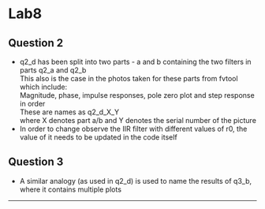 # Lab8

## Question 2
- q2_d has been split into two parts - a and b containing the two filters in parts q2_a and q2_b      
   This also is the case in the photos taken for these parts from fvtool which include:   
   Magnitude, phase, impulse responses, pole zero plot and step response in order   
   These are names as q2_d_X_Y   
   where X denotes part a/b and Y denotes the serial number of the picture   
- In order to change observe the IIR filter with different values of r0, the value of it needs to be updated in the code itself   

## Question 3
- A similar analogy (as used in q2_d) is used to name the results of q3_b, where it contains multiple plots

---

